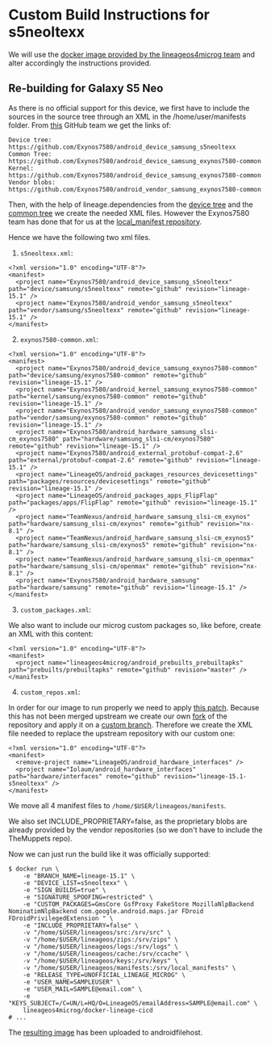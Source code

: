 # Custom Build Instructions for s5neoltexx

We will use the [docker image provided by the lineageos4microg team](https://github.com/lineageos4microg/docker-lineage-cicd) and alter accordingly the instructions provided.

## Re-building for Galaxy S5 Neo


As there is no official support for this device, we first have to include the sources in the source tree through an XML in the 
/home/user/manifests folder. From [this](https://github.com/Exynos7580/) GitHub team we get the links of:

    Device tree: https://github.com/Exynos7580/android_device_samsung_s5neoltexx
    Common Tree: https://github.com/Exynos7580/android_device_samsung_exynos7580-common
    Kernel: https://github.com/Exynos7580/android_device_samsung_exynos7580-common
    Vendor blobs: https://github.com/Exynos7580/android_vendor_samsung_exynos7580-common

Then, with the help of lineage.dependencies from the 
[device tree](https://github.com/Exynos7580/android_device_samsung_s5neoltexx/blob/lineage-15.1/lineage.dependencies)
and the [common tree](https://github.com/Exynos7580/android_device_samsung_exynos7580-common/blob/lineage-15.1/lineage.dependencies)
we create the needed XML files. However the Exynos7580 team has done that for us at the [local_manifest repository](https://github.com/Exynos7580/local_manifests).

Hence we have the following two xml files.

1. `s5neoltexx.xml`:

```
<?xml version="1.0" encoding="UTF-8"?>
<manifest>
  <project name="Exynos7580/android_device_samsung_s5neoltexx" path="device/samsung/s5neoltexx" remote="github" revision="lineage-15.1" />
  <project name="Exynos7580/android_vendor_samsung_s5neoltexx" path="vendor/samsung/s5neoltexx" remote="github" revision="lineage-15.1" />
</manifest>
```


2. `exynos7580-common.xml`:

```
<?xml version="1.0" encoding="UTF-8"?>
<manifest>
  <project name="Exynos7580/android_device_samsung_exynos7580-common" path="device/samsung/exynos7580-common" remote="github" revision="lineage-15.1" />
  <project name="Exynos7580/android_kernel_samsung_exynos7580-common" path="kernel/samsung/exynos7580-common" remote="github" revision="lineage-15.1" />
  <project name="Exynos7580/android_vendor_samsung_exynos7580-common" path="vendor/samsung/exynos7580-common" remote="github" revision="lineage-15.1" />
  <project name="Exynos7580/android_hardware_samsung_slsi-cm_exynos7580" path="hardware/samsung_slsi-cm/exynos7580" remote="github" revision="lineage-15.1" />
  <project name="Exynos7580/android_external_protobuf-compat-2.6" path="external/protobuf-compat-2.6" remote="github" revision="lineage-15.1" />
  <project name="LineageOS/android_packages_resources_devicesettings" path="packages/resources/devicesettings" remote="github" revision="lineage-15.1" />
  <project name="LineageOS/android_packages_apps_FlipFlap" path="packages/apps/FlipFlap" remote="github" revision="lineage-15.1" />
  <project name="TeamNexus/android_hardware_samsung_slsi-cm_exynos" path="hardware/samsung_slsi-cm/exynos" remote="github" revision="nx-8.1" />
  <project name="TeamNexus/android_hardware_samsung_slsi-cm_exynos5" path="hardware/samsung_slsi-cm/exynos5" remote="github" revision="nx-8.1" />
  <project name="TeamNexus/android_hardware_samsung_slsi-cm_openmax" path="hardware/samsung_slsi-cm/openmax" remote="github" revision="nx-8.1" />
  <project name="Exynos7580/android_hardware_samsung" path="hardware/samsung" remote="github" revision="lineage-15.1" />
</manifest>
```


3. `custom_packages.xml`:

We also want to include our microg custom packages so, like before, create an XML with this content:

```
<?xml version="1.0" encoding="UTF-8"?>
<manifest>
  <project name="lineageos4microg/android_prebuilts_prebuiltapks" path="prebuilts/prebuiltapks" remote="github" revision="master" />
</manifest>
```

4. `custom_repos.xml`:

In order for our image to run properly we need to apply [this patch](https://review.lineageos.org/#/c/LineageOS/android_hardware_interfaces/+/206140/).
Because this has not been merged upstream we create our own [fork](https://github.com/Iolaum/android_hardware_interfaces) of the repository and apply it
on a [custom branch](https://github.com/Iolaum/android_hardware_interfaces/tree/lineage-15.1-s5neoltexx). Therefore we create the XML file needed to replace the
upstream repository with our custom one:

```
<?xml version="1.0" encoding="UTF-8"?>
<manifest>
  <remove-project name="LineageOS/android_hardware_interfaces" />
  <project name="Iolaum/android_hardware_interfaces" path="hardware/interfaces" remote="github" revision="lineage-15.1-s5neoltexx" />
</manifest>
```


We move all 4 manifest files to `/home/$USER/lineageos/manifests`.

We also set INCLUDE_PROPRIETARY=false, as the proprietary blobs are already
provided by the vendor repositories (so we don't have to include the TheMuppets repo).


Now we can just run the build like it was officially supported:

```
$ docker run \
    -e "BRANCH_NAME=lineage-15.1" \
    -e "DEVICE_LIST=s5neoltexx" \
    -e "SIGN_BUILDS=true" \
    -e "SIGNATURE_SPOOFING=restricted" \
    -e "CUSTOM_PACKAGES=GmsCore GsfProxy FakeStore MozillaNlpBackend NominatimNlpBackend com.google.android.maps.jar FDroid FDroidPrivilegedExtension " \
    -e "INCLUDE_PROPRIETARY=false" \
    -v "/home/$USER/lineageos/src:/srv/src" \
    -v "/home/$USER/lineageos/zips:/srv/zips" \
    -v "/home/$USER/lineageos/logs:/srv/logs" \
    -v "/home/$USER/lineageos/cache:/srv/ccache" \
    -v "/home/$USER/lineageos/keys:/srv/keys" \
    -v "/home/$USER/lineageos/manifests:/srv/local_manifests" \
    -e "RELEASE_TYPE=UNOFFICIAL_LINEAGE_MICROG" \
    -e "USER_NAME=SAMPLEUSER" \
    -e "USER_MAIL=SAMPLE@email.com" \
    -e "KEYS_SUBJECT=/C=UN/L=HQ/O=LineageOS/emailAddress=SAMPLE@email.com" \
    lineageos4microg/docker-lineage-cicd
# ...

```

The [resulting image](https://www.androidfilehost.com/?fid=11410963190603853070) has been uploaded to androidfilehost.
